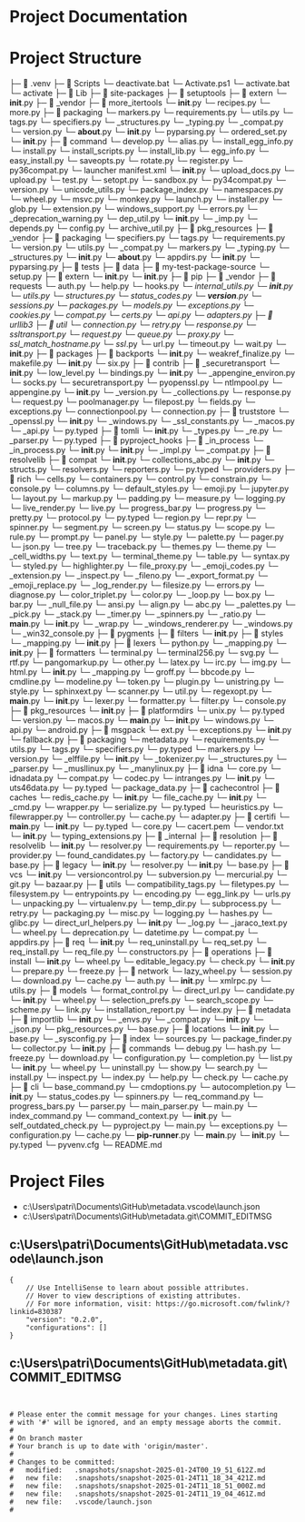 # Project Documentation

# Project Structure

├─ 📁 .venv
  ├─ 📁 Scripts
    └─ deactivate.bat
    └─ Activate.ps1
    └─ activate.bat
    └─ activate
  ├─ 📁 Lib
    ├─ 📁 site-packages
      ├─ 📁 setuptools
        ├─ 📁 extern
          └─ __init__.py
        ├─ 📁 _vendor
          ├─ 📁 more_itertools
            └─ __init__.py
            └─ recipes.py
            └─ more.py
          ├─ 📁 packaging
            └─ markers.py
            └─ requirements.py
            └─ utils.py
            └─ tags.py
            └─ specifiers.py
            └─ _structures.py
            └─ _typing.py
            └─ _compat.py
            └─ version.py
            └─ __about__.py
            └─ __init__.py
          └─ pyparsing.py
          └─ ordered_set.py
          └─ __init__.py
        ├─ 📁 command
          └─ develop.py
          └─ alias.py
          └─ install_egg_info.py
          └─ install.py
          └─ install_scripts.py
          └─ install_lib.py
          └─ egg_info.py
          └─ easy_install.py
          └─ saveopts.py
          └─ rotate.py
          └─ register.py
          └─ py36compat.py
          └─ launcher manifest.xml
          └─ __init__.py
          └─ upload_docs.py
          └─ upload.py
          └─ test.py
          └─ setopt.py
        └─ sandbox.py
        └─ py34compat.py
        └─ version.py
        └─ unicode_utils.py
        └─ package_index.py
        └─ namespaces.py
        └─ wheel.py
        └─ msvc.py
        └─ monkey.py
        └─ launch.py
        └─ installer.py
        └─ glob.py
        └─ extension.py
        └─ windows_support.py
        └─ errors.py
        └─ _deprecation_warning.py
        └─ dep_util.py
        └─ __init__.py
        └─ _imp.py
        └─ depends.py
        └─ config.py
        └─ archive_util.py
      ├─ 📁 pkg_resources
        ├─ 📁 _vendor
          ├─ 📁 packaging
            └─ specifiers.py
            └─ tags.py
            └─ requirements.py
            └─ version.py
            └─ utils.py
            └─ _compat.py
            └─ markers.py
            └─ _typing.py
            └─ _structures.py
            └─ __init__.py
            └─ __about__.py
          └─ appdirs.py
          └─ __init__.py
          └─ pyparsing.py
        ├─ 📁 tests
          ├─ 📁 data
            ├─ 📁 my-test-package-source
              └─ setup.py
        ├─ 📁 extern
          └─ __init__.py
        └─ __init__.py
      ├─ 📁 pip
        ├─ 📁 _vendor
          ├─ 📁 requests
            └─ auth.py
            └─ help.py
            └─ hooks.py
            └─ _internal_utils.py
            └─ __init__.py
            └─ utils.py
            └─ structures.py
            └─ status_codes.py
            └─ __version__.py
            └─ sessions.py
            └─ packages.py
            └─ models.py
            └─ exceptions.py
            └─ cookies.py
            └─ compat.py
            └─ certs.py
            └─ api.py
            └─ adapters.py
          ├─ 📁 urllib3
            ├─ 📁 util
              └─ connection.py
              └─ retry.py
              └─ response.py
              └─ ssltransport.py
              └─ request.py
              └─ queue.py
              └─ proxy.py
              └─ ssl_match_hostname.py
              └─ ssl_.py
              └─ url.py
              └─ timeout.py
              └─ wait.py
              └─ __init__.py
            ├─ 📁 packages
              ├─ 📁 backports
                └─ __init__.py
                └─ weakref_finalize.py
                └─ makefile.py
              └─ __init__.py
              └─ six.py
            ├─ 📁 contrib
              ├─ 📁 _securetransport
                └─ __init__.py
                └─ low_level.py
                └─ bindings.py
              └─ __init__.py
              └─ _appengine_environ.py
              └─ socks.py
              └─ securetransport.py
              └─ pyopenssl.py
              └─ ntlmpool.py
              └─ appengine.py
            └─ __init__.py
            └─ _version.py
            └─ _collections.py
            └─ response.py
            └─ request.py
            └─ poolmanager.py
            └─ filepost.py
            └─ fields.py
            └─ exceptions.py
            └─ connectionpool.py
            └─ connection.py
          ├─ 📁 truststore
            └─ _openssl.py
            └─ __init__.py
            └─ _windows.py
            └─ _ssl_constants.py
            └─ _macos.py
            └─ _api.py
            └─ py.typed
          ├─ 📁 tomli
            └─ __init__.py
            └─ _types.py
            └─ _re.py
            └─ _parser.py
            └─ py.typed
          ├─ 📁 pyproject_hooks
            ├─ 📁 _in_process
              └─ _in_process.py
              └─ __init__.py
            └─ __init__.py
            └─ _impl.py
            └─ _compat.py
          ├─ 📁 resolvelib
            ├─ 📁 compat
              └─ __init__.py
              └─ collections_abc.py
            └─ __init__.py
            └─ structs.py
            └─ resolvers.py
            └─ reporters.py
            └─ py.typed
            └─ providers.py
          ├─ 📁 rich
            └─ cells.py
            └─ containers.py
            └─ control.py
            └─ constrain.py
            └─ console.py
            └─ columns.py
            └─ default_styles.py
            └─ emoji.py
            └─ jupyter.py
            └─ layout.py
            └─ markup.py
            └─ padding.py
            └─ measure.py
            └─ logging.py
            └─ live_render.py
            └─ live.py
            └─ progress_bar.py
            └─ progress.py
            └─ pretty.py
            └─ protocol.py
            └─ py.typed
            └─ region.py
            └─ repr.py
            └─ spinner.py
            └─ segment.py
            └─ screen.py
            └─ status.py
            └─ scope.py
            └─ rule.py
            └─ prompt.py
            └─ panel.py
            └─ style.py
            └─ palette.py
            └─ pager.py
            └─ json.py
            └─ tree.py
            └─ traceback.py
            └─ themes.py
            └─ theme.py
            └─ _cell_widths.py
            └─ text.py
            └─ terminal_theme.py
            └─ table.py
            └─ syntax.py
            └─ styled.py
            └─ highlighter.py
            └─ file_proxy.py
            └─ _emoji_codes.py
            └─ _extension.py
            └─ _inspect.py
            └─ _fileno.py
            └─ _export_format.py
            └─ _emoji_replace.py
            └─ _log_render.py
            └─ filesize.py
            └─ errors.py
            └─ diagnose.py
            └─ color_triplet.py
            └─ color.py
            └─ _loop.py
            └─ box.py
            └─ bar.py
            └─ _null_file.py
            └─ ansi.py
            └─ align.py
            └─ abc.py
            └─ _palettes.py
            └─ _pick.py
            └─ _stack.py
            └─ _timer.py
            └─ _spinners.py
            └─ _ratio.py
            └─ __main__.py
            └─ __init__.py
            └─ _wrap.py
            └─ _windows_renderer.py
            └─ _windows.py
            └─ _win32_console.py
          ├─ 📁 pygments
            ├─ 📁 filters
              └─ __init__.py
            ├─ 📁 styles
              └─ _mapping.py
              └─ __init__.py
            ├─ 📁 lexers
              └─ python.py
              └─ _mapping.py
              └─ __init__.py
            ├─ 📁 formatters
              └─ terminal.py
              └─ terminal256.py
              └─ svg.py
              └─ rtf.py
              └─ pangomarkup.py
              └─ other.py
              └─ latex.py
              └─ irc.py
              └─ img.py
              └─ html.py
              └─ __init__.py
              └─ _mapping.py
              └─ groff.py
              └─ bbcode.py
            └─ cmdline.py
            └─ modeline.py
            └─ token.py
            └─ plugin.py
            └─ unistring.py
            └─ style.py
            └─ sphinxext.py
            └─ scanner.py
            └─ util.py
            └─ regexopt.py
            └─ __main__.py
            └─ __init__.py
            └─ lexer.py
            └─ formatter.py
            └─ filter.py
            └─ console.py
          ├─ 📁 pkg_resources
            └─ __init__.py
          ├─ 📁 platformdirs
            └─ unix.py
            └─ py.typed
            └─ version.py
            └─ macos.py
            └─ __main__.py
            └─ __init__.py
            └─ windows.py
            └─ api.py
            └─ android.py
          ├─ 📁 msgpack
            └─ ext.py
            └─ exceptions.py
            └─ __init__.py
            └─ fallback.py
          ├─ 📁 packaging
            └─ metadata.py
            └─ requirements.py
            └─ utils.py
            └─ tags.py
            └─ specifiers.py
            └─ py.typed
            └─ markers.py
            └─ version.py
            └─ _elffile.py
            └─ __init__.py
            └─ _tokenizer.py
            └─ _structures.py
            └─ _parser.py
            └─ _musllinux.py
            └─ _manylinux.py
          ├─ 📁 idna
            └─ core.py
            └─ idnadata.py
            └─ compat.py
            └─ codec.py
            └─ intranges.py
            └─ __init__.py
            └─ uts46data.py
            └─ py.typed
            └─ package_data.py
          ├─ 📁 cachecontrol
            ├─ 📁 caches
              └─ redis_cache.py
              └─ __init__.py
              └─ file_cache.py
            └─ __init__.py
            └─ _cmd.py
            └─ wrapper.py
            └─ serialize.py
            └─ py.typed
            └─ heuristics.py
            └─ filewrapper.py
            └─ controller.py
            └─ cache.py
            └─ adapter.py
          ├─ 📁 certifi
            └─ __main__.py
            └─ __init__.py
            └─ py.typed
            └─ core.py
            └─ cacert.pem
          └─ vendor.txt
          └─ __init__.py
          └─ typing_extensions.py
        ├─ 📁 _internal
          ├─ 📁 resolution
            ├─ 📁 resolvelib
              └─ __init__.py
              └─ resolver.py
              └─ requirements.py
              └─ reporter.py
              └─ provider.py
              └─ found_candidates.py
              └─ factory.py
              └─ candidates.py
              └─ base.py
            ├─ 📁 legacy
              └─ __init__.py
              └─ resolver.py
            └─ __init__.py
            └─ base.py
          ├─ 📁 vcs
            └─ __init__.py
            └─ versioncontrol.py
            └─ subversion.py
            └─ mercurial.py
            └─ git.py
            └─ bazaar.py
          ├─ 📁 utils
            └─ compatibility_tags.py
            └─ filetypes.py
            └─ filesystem.py
            └─ entrypoints.py
            └─ encoding.py
            └─ egg_link.py
            └─ urls.py
            └─ unpacking.py
            └─ virtualenv.py
            └─ temp_dir.py
            └─ subprocess.py
            └─ retry.py
            └─ packaging.py
            └─ misc.py
            └─ logging.py
            └─ hashes.py
            └─ glibc.py
            └─ direct_url_helpers.py
            └─ __init__.py
            └─ _log.py
            └─ _jaraco_text.py
            └─ wheel.py
            └─ deprecation.py
            └─ datetime.py
            └─ compat.py
            └─ appdirs.py
          ├─ 📁 req
            └─ __init__.py
            └─ req_uninstall.py
            └─ req_set.py
            └─ req_install.py
            └─ req_file.py
            └─ constructors.py
          ├─ 📁 operations
            ├─ 📁 install
              └─ __init__.py
              └─ wheel.py
              └─ editable_legacy.py
            └─ check.py
            └─ __init__.py
            └─ prepare.py
            └─ freeze.py
          ├─ 📁 network
            └─ lazy_wheel.py
            └─ session.py
            └─ download.py
            └─ cache.py
            └─ auth.py
            └─ __init__.py
            └─ xmlrpc.py
            └─ utils.py
          ├─ 📁 models
            └─ format_control.py
            └─ direct_url.py
            └─ candidate.py
            └─ __init__.py
            └─ wheel.py
            └─ selection_prefs.py
            └─ search_scope.py
            └─ scheme.py
            └─ link.py
            └─ installation_report.py
            └─ index.py
          ├─ 📁 metadata
            ├─ 📁 importlib
              └─ __init__.py
              └─ _envs.py
              └─ _compat.py
            └─ __init__.py
            └─ _json.py
            └─ pkg_resources.py
            └─ base.py
          ├─ 📁 locations
            └─ __init__.py
            └─ base.py
            └─ _sysconfig.py
          ├─ 📁 index
            └─ sources.py
            └─ package_finder.py
            └─ collector.py
            └─ __init__.py
          ├─ 📁 commands
            └─ debug.py
            └─ hash.py
            └─ freeze.py
            └─ download.py
            └─ configuration.py
            └─ completion.py
            └─ list.py
            └─ __init__.py
            └─ wheel.py
            └─ uninstall.py
            └─ show.py
            └─ search.py
            └─ install.py
            └─ inspect.py
            └─ index.py
            └─ help.py
            └─ check.py
            └─ cache.py
          ├─ 📁 cli
            └─ base_command.py
            └─ cmdoptions.py
            └─ autocompletion.py
            └─ __init__.py
            └─ status_codes.py
            └─ spinners.py
            └─ req_command.py
            └─ progress_bars.py
            └─ parser.py
            └─ main_parser.py
            └─ main.py
            └─ index_command.py
            └─ command_context.py
          └─ __init__.py
          └─ self_outdated_check.py
          └─ pyproject.py
          └─ main.py
          └─ exceptions.py
          └─ configuration.py
          └─ cache.py
        └─ __pip-runner__.py
        └─ __main__.py
        └─ __init__.py
        └─ py.typed
  └─ pyvenv.cfg
└─ README.md


# Project Files

- c:\Users\patri\Documents\GitHub\metadata\.vscode\launch.json
- c:\Users\patri\Documents\GitHub\metadata\.git\COMMIT_EDITMSG

## c:\Users\patri\Documents\GitHub\metadata\.vscode\launch.json
```
{
    // Use IntelliSense to learn about possible attributes.
    // Hover to view descriptions of existing attributes.
    // For more information, visit: https://go.microsoft.com/fwlink/?linkid=830387
    "version": "0.2.0",
    "configurations": []
}
```

## c:\Users\patri\Documents\GitHub\metadata\.git\COMMIT_EDITMSG
```


# Please enter the commit message for your changes. Lines starting
# with '#' will be ignored, and an empty message aborts the commit.
#
# On branch master
# Your branch is up to date with 'origin/master'.
#
# Changes to be committed:
#	modified:   .snapshots/snapshot-2025-01-24T00_19_51_612Z.md
#	new file:   .snapshots/snapshot-2025-01-24T11_18_34_421Z.md
#	new file:   .snapshots/snapshot-2025-01-24T11_18_51_000Z.md
#	new file:   .snapshots/snapshot-2025-01-24T11_19_04_461Z.md
#	new file:   .vscode/launch.json
#

```

